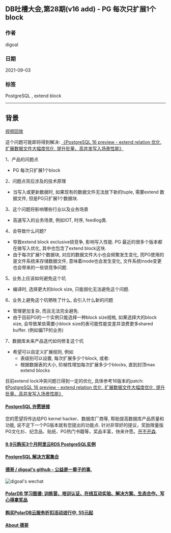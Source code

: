 ## DB吐槽大会,第28期(v16 add) - PG 每次只扩展1个block  
  
### 作者  
digoal  
  
### 日期  
2021-09-03  
  
### 标签  
PostgreSQL , extend block   
  
----  
  
## 背景  
[视频回放](https://www.bilibili.com/video/BV1Uq4y1U7JQ/)  
  
这个问题可能即将得到解决: [《PostgreSQL 16 preview - extend relation 优化, 扩展数据文件大幅度优化, 提升批量、高并发写入场景性能》](../202304/20230406_01.md)   
  
1、产品的问题点  
- PG 每次只扩展1个block  
  
2、问题点背后涉及的技术原理  
- 当写入或更新数据时, 如果现有的数据文件无法放下新的tuple, 需要extend 数据文件, 但是PG只扩展1个数据块.   
  
3、这个问题将影响哪些行业以及业务场景  
- 高速写入的业务场景, 例如IOT, 时序, feedlog类.   
  
4、会导致什么问题?  
- 导致extend block exclusive锁竞争, 影响写入性能. PG 最近的很多个版本都在做写入优化, 其中也包含了extend block这块.
- 由于每次扩展1个数据块, 对应的数据文件大小也会频繁发生变化, 而PG使用的是文件系统来存储数据文件, 意味着inode也会发生变化, 文件系统inode变更也会带来的一些锁竞争问题.    
  
5、业务上应该如何避免这个坑  
- 编译时, 选择更大的block size, 只能弱化无法避免这个问题.   
  
6、业务上避免这个坑牺牲了什么, 会引入什么新的问题  
- 管理更加复杂, 而且无法完全避免.   
- 由于目前PG的一个实例只能选择一种block size规格, 如果选择大的block size, 会导致某些需要小block size的表可能性能变差并浪费更多shared buffer. (例如偏TP的业务)  
  
7、数据库未来产品迭代如何修复这个坑  
- 希望可以自定义扩展规则, 例如  
    - 表级别可以设置, 每次扩展多少个block, 或者:   
    - 根据数据表的大小, 阶梯性增加每次扩展多少个blocks, 直到封顶max extend blocks  
    
目前extend lock冲突问题已得到一定的优化, 具体参考16版本的patch: [《PostgreSQL 16 preview - extend relation 优化, 扩展数据文件大幅度优化, 提升批量、高并发写入场景性能》](../202304/20230406_01.md)  
    
  
#### [PostgreSQL 许愿链接](https://github.com/digoal/blog/issues/76 "269ac3d1c492e938c0191101c7238216")
您的愿望将传达给PG kernel hacker、数据库厂商等, 帮助提高数据库产品质量和功能, 说不定下一个PG版本就有您提出的功能点. 针对非常好的提议，奖励限量版PG文化衫、纪念品、贴纸、PG热门书籍等，奖品丰富，快来许愿。[开不开森](https://github.com/digoal/blog/issues/76 "269ac3d1c492e938c0191101c7238216").  
  
  
#### [9.9元购买3个月阿里云RDS PostgreSQL实例](https://www.aliyun.com/database/postgresqlactivity "57258f76c37864c6e6d23383d05714ea")
  
  
#### [PostgreSQL 解决方案集合](https://yq.aliyun.com/topic/118 "40cff096e9ed7122c512b35d8561d9c8")
  
  
#### [德哥 / digoal's github - 公益是一辈子的事.](https://github.com/digoal/blog/blob/master/README.md "22709685feb7cab07d30f30387f0a9ae")
  
  
![digoal's wechat](../pic/digoal_weixin.jpg "f7ad92eeba24523fd47a6e1a0e691b59")
  
  
#### [PolarDB 学习图谱: 训练营、培训认证、在线互动实验、解决方案、生态合作、写心得拿奖品](https://www.aliyun.com/database/openpolardb/activity "8642f60e04ed0c814bf9cb9677976bd4")
  
  
#### [购买PolarDB云服务折扣活动进行中, 55元起](https://www.aliyun.com/activity/new/polardb-yunparter?userCode=bsb3t4al "e0495c413bedacabb75ff1e880be465a")
  
  
#### [About 德哥](https://github.com/digoal/blog/blob/master/me/readme.md "a37735981e7704886ffd590565582dd0")
  
